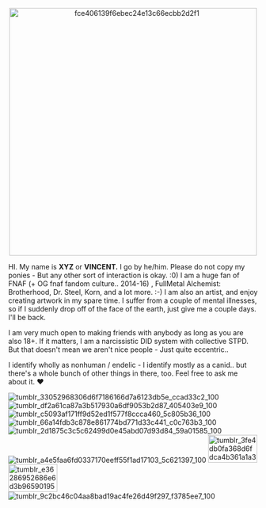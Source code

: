 <p align="center"><img width="500" height="500" alt="fce406139f6ebec24e13c66ecbb2d2f1" src="https://github.com/user-attachments/assets/a6e6f02e-2cf1-4daa-9a10-a445f032b1b8" />


  
  HI. My name is <b>XYZ</b> or <b>VINCENT.</b> I go by he/him.
Please do not copy my ponies - But any other sort of interaction is okay. :0)
I am a huge fan of FNAF (+ OG fnaf fandom culture.. 2014-16) , FullMetal Alchemist: Brotherhood, Dr. Steel, Korn, and a lot more. :-) I am also an artist, and enjoy creating artwork in my spare time.
I suffer from a couple of mental illnesses, so if I suddenly drop off of the face of the earth, just give me a couple days. I'll be back.

I am very much open to making friends with anybody as long as you are also 18+.
If it matters, I am a narcissistic DID system with collective STPD. But that doesn't mean we aren't nice people - Just quite eccentric..

I identify wholly as nonhuman / endelic - I identify mostly as a canid.. but there's a whole bunch of other things in there, too. Feel free to ask me about it. ♥</p>
![tumblr_33052968306d6f7186166d7a6123db5e_ccad33c2_100](https://github.com/user-attachments/assets/ad634fd4-fd1d-48dd-8211-9bec61e4ad52)
![tumblr_df2a61ca87a3b517930a6df9053b2d87_405403e9_100](https://github.com/user-attachments/assets/907c38d5-f20e-41ed-8951-1e2e1f510c49)
![tumblr_c5093af171ff9d52ed1f577f8ccca460_5c805b36_100](https://github.com/user-attachments/assets/76173357-fa21-4ab6-a30f-8ad796b45f38)
![tumblr_66a14fdb3c878e861774bd771d33c441_c0c763b3_100](https://github.com/user-attachments/assets/0b1272c3-fce8-491e-9eb2-ff27c3914199)
![tumblr_2d1875c3c5c62499d0e45abd07d93d84_59a01585_100](https://github.com/user-attachments/assets/fb6870dd-9e00-4b8d-8062-c3e719cf5ee6)
![tumblr_a4e5faa6fd0337170eeff55f1ad17103_5c621397_100](https://github.com/user-attachments/assets/bd573b41-2d8b-4c99-9475-18e19f3e3724)
<img width="99" height="56" alt="tumblr_3fe4db0fa368d6fdca4b361a1a3e0ed5_b95d01e4_100" src="https://github.com/user-attachments/assets/df29a86f-afd2-4369-9a03-7a178915a142" />
<img width="99" height="56" alt="tumblr_e36286952686e6d3b965901950ecd590_da275d2d_100" src="https://github.com/user-attachments/assets/d4057839-d1cf-4bbc-bc04-b4227a77ba4b" />
![tumblr_9c2bc46c04aa8bad19ac4fe26d49f297_f3785ee7_100](https://github.com/user-attachments/assets/8d687694-4460-4422-8d17-a3044f111b5e)
